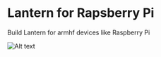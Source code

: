 # Lantern for Rapsberry Pi
Build Lantern for armhf devices like Raspberry Pi

![Alt text](/../master/banner.png?raw=true "Screenshot")